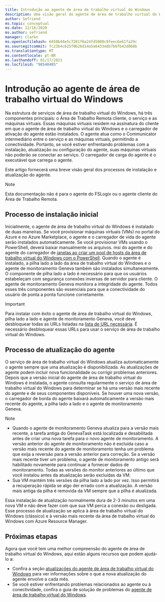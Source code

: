 ```yaml
---
title: Introdução ao agente de área de trabalho virtual do Windows
description: Uma visão geral do agente de área de trabalho virtual do Windows e dos processos de atualização.
author: Sefriend
ms.topic: conceptual
ms.date: 12/16/2020
ms.author: sefriend
manager: clarkn
ms.openlocfilehash: 6450b44e5c7281f0a24fd5000c9feec6e61fa29c
ms.sourcegitcommit: fc23b4c625f0b26d14a5a6433e8b7b6fb42d868b
ms.translationtype: MT
ms.contentlocale: pt-BR
ms.lasthandoff: 01/17/2021
ms.locfileid: "98540485"
---
```

# <a name="get-started-with-the-windows-virtual-desktop-agent"></a>Introdução ao agente de área de trabalho virtual do Windows

Na estrutura de serviços de área de trabalho virtual do Windows, há três componentes principais: o Área de Trabalho Remota cliente, o serviço e as máquinas virtuais. Essas máquinas virtuais residem na assinatura do cliente em que o agente de área de trabalho virtual do Windows e o carregador de ativação do agente estão instalados. O agente atua como o Communicator intermediário entre o serviço e as máquinas virtuais, permitindo a conectividade. Portanto, se você estiver enfrentando problemas com a instalação, atualização ou configuração do agente, suas máquinas virtuais não poderão se conectar ao serviço. O carregador de carga do agente é o executável que carrega o agente. 

Este artigo fornecerá uma breve visão geral dos processos de instalação e atualização do agente.

>[!NOTE]
>Esta documentação não é para o agente do FSLogix ou o agente cliente do Área de Trabalho Remota.


## <a name="initial-installation-process"></a>Processo de instalação inicial

Inicialmente, o agente de área de trabalho virtual do Windows é instalado de duas maneiras. Se você provisionar máquinas virtuais (VMs) no portal do Azure e no Azure Marketplace, o agente e o carregador de vida do agente serão instalados automaticamente. Se você provisionar VMs usando o PowerShell, deverá baixar manualmente os arquivos. msi do agente e do agente do carregador de [janelas ao criar um pool de hosts da área de trabalho virtual do Windows com o PowerShell](create-host-pools-powershell.md#register-the-virtual-machines-to-the-windows-virtual-desktop-host-pool). Quando o agente é instalado, a pilha lado a lado da área de trabalho virtual do Windows e o agente de monitoramento Geneva também são instalados simultaneamente. O componente de pilha lado a lado é necessário para que os usuários estabeleçam com segurança conexões inversas de servidor para cliente. O agente de monitoramento Geneva monitora a integridade do agente. Todos esses três componentes são essenciais para que a conectividade do usuário de ponta a ponta funcione corretamente.

>[!IMPORTANT]
>Para instalar com êxito o agente de área de trabalho virtual do Windows, pilha lado a lado e agente de monitoramento Geneva, você deve desbloquear todas as URLs listadas na [lista de URL necessária](safe-url-list.md#virtual-machines). É necessário desbloquear essas URLs para usar o serviço de área de trabalho virtual do Windows.

## <a name="agent-update-process"></a>Processo de atualização do agente

O serviço de área de trabalho virtual do Windows atualiza automaticamente o agente sempre que uma atualização é disponibilizada. As atualizações de agente podem incluir nova funcionalidade ou corrigir problemas anteriores. Depois que a versão inicial do agente de área de trabalho virtual do Windows é instalada, o agente consulta regularmente o serviço de área de trabalho virtual do Windows para determinar se há uma versão mais recente do agente e de seus componentes disponíveis. Se houver uma nova versão, o carregador de borda do agente baixará automaticamente a versão mais recente do agente, a pilha lado a lado e o agente de monitoramento Geneva.

>[!NOTE]
>- Quando o agente de monitoramento Geneva atualiza para a versão mais recente, a tarefa antiga do GenevaTask está localizada e desabilitada antes de criar uma nova tarefa para o novo agente de monitoramento. A versão anterior do agente de monitoramento não é excluída caso a versão mais recente do agente de monitoramento tenha um problema que exija a reversão para a versão anterior para correção. Se a versão mais recente tiver um problema, o agente de monitoramento antigo será habilitado novamente para continuar a fornecer dados de monitoramento. Todas as versões do monitor anteriores ao último que você instalou antes da atualização serão excluídas da VM.
>- Sua VM mantém três versões da pilha lado a lado por vez. Isso permitirá a recuperação rápida se algo der errado com a atualização. A versão mais antiga da pilha é removida da VM sempre que a pilha é atualizada.

Essa instalação de atualização normalmente dura de 2-3 minutos em uma nova VM e não deve fazer com que sua VM perca a conexão ou desligada. Esse processo de atualização se aplica à área de trabalho virtual do Windows (clássico) e à versão mais recente da área de trabalho virtual do Windows com Azure Resource Manager.

## <a name="next-steps"></a>Próximas etapas

Agora que você tem uma melhor compreensão do agente de área de trabalho virtual do Windows, aqui estão alguns recursos que podem ajudá-lo a:

- Confira a seção [atualizações do agente de área de trabalho virtual do Windows](whats-new.md) para ver informações sobre o que a nova atualização do agente envolve a cada mês.
- Se você estiver enfrentando problemas relacionados ao agente ou à conectividade, confira o guia de solução de problemas do [agente de área de trabalho virtual do Windows](troubleshoot-agent.md).